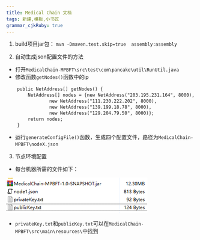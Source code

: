 ```yaml
---
title: Medical Chain 文档 
tags: 新建,模板,小书匠
grammar_cjkRuby: true
---
```



1. build项目jar包：
	`mvn -Dmaven.test.skip=true  assembly:assembly`
	
2. 自动生成json配置文件的方法
* 打开`MedicalChain-MPBFT\src\test\com\pancake\util\RunUtil.java`
* 修改函数`getNodes()`函数中的ip
```
    public NetAddress[] getNodes() {
        NetAddress[] nodes = {new NetAddress("203.195.231.164", 8000),
                new NetAddress("111.230.222.202", 8000),
                new NetAddress("139.199.18.78", 8000),
                new NetAddress("129.204.79.50", 8000)};
        return nodes;
    }
```
* 运行`generateConfigFile()`函数，生成四个配置文件，路径为`MedicalChain-MPBFT\nodeX.json`

3. 节点环境配置

* 每台机器所需的文件如下：

![节点所需文件](./images/1552459908725.png)

* `privateKey.txt`和`publicKey.txt`可以在`MedicalChain-MPBFT\src\main\resources\`中找到